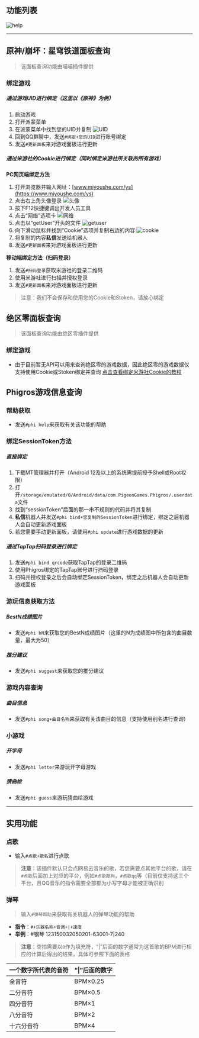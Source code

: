 ## 功能列表
![help](help.jpg)

---
## 原神/崩坏：星穹铁道面板查询

> 该面板查询功能由喵喵插件提供

### 绑定游戏
##### 通过游戏UID进行绑定（这里以《原神》为例）

1. 启动游戏
2. 打开派蒙菜单
3. 在派蒙菜单中找到您的UID并复制
![UID](3F4D8E0CCD0704842A0536DB24587991.jpg)
4. 回到QQ群聊中，发送`#绑定+您的UID`进行账号绑定
5. 发送`#更新面板`来对游戏面板进行更新

##### 通过米游社的Cookie进行绑定（同时绑定米游社所关联的所有游戏）

**PC网页端绑定方法**
1. 打开浏览器并输入网址：[www.miyoushe.com/ys](https://www.miyoushe.com/ys)
2. 点击右上角头像登录
![头像](QQ_1740408986778.png)
3. 按下F12快捷键调出开发人员工具
4. 点击“网络”选项卡
![网络](QQ_1740410198306.png)
5. 点击以“getUser”开头的文件
![getuser](QQ_1740410344859.png)
6. 向下滑动鼠标并找到“Cookie”选项并复制右边的内容
![cookie](QQ_1740410526452.png)
7. 将复制的内容**私信**发送给机器人
8. 发送`#更新面板`来对游戏面板进行更新

**移动端绑定方法（扫码登录）**
1. 发送`#扫码登录`获取米游社的登录二维码
2. 使用米游社进行扫描并授权登录
3. 发送`#更新面板`来对游戏面板进行更新

> 注意：我们不会保存和使用您的Cookie和Stoken，请放心绑定

## 绝区零面板查询

> 该面板查询功能由绝区零插件提供

### 绑定游戏

- 由于目前暂无API可以用来查询绝区零的游戏数据，因此绝区零的游戏数据仅支持使用Cookie或Stoken绑定并查询
[点击查看绑定米游社Cookie的教程](#通过米游社的Cookie进行绑定（同时绑定米游社所关联的所有游戏）)
## Phigros游戏信息查询
### 帮助获取

- 发送`#phi help`来获取有关该功能的帮助
### 绑定SessionToken方法
##### 直接绑定

1. 下载MT管理器并打开（Android 12及以上的系统需提前授予Shell或Root权限）
2. 打开`/storage/emulated/0/Android/data/com.PigeonGames.Phigros/.userdata`文件
3. 找到“sessionToken”后面的那一串不规则的代码并将其复制
4. **私信**机器人并发送`#phi bind+您复制的SessionToken`进行绑定，绑定之后机器人会自动更新游戏面板
5. 若您需要手动更新面板，请使用`#phi update`进行游戏数据的更新
##### 通过TapTap扫码登录进行绑定

1. 发送`#phi bind qrcode`获取TapTap的登录二维码
2. 使用Phigros绑定的TapTap账号进行扫码登录
3. 扫码并授权登录之后会自动绑定SessionToken，绑定之后机器人会自动更新游戏面板
### 游玩信息获取方法
##### BestN成绩图片

- 发送`#phi bN`来获取您的BestN成绩图片（这里的N为成绩图中所包含的曲目数量，最大为50）
##### 推分建议

- 发送`#phi suggest`来获取您的推分建议
### 游戏内容查询
##### 曲目信息

- 发送`#phi song+曲目名称`来获取有关该曲目的信息（支持使用别名进行查询）
### 小游戏
##### 开字母

- 发送`#phi letter`来游玩开字母游戏
##### 猜曲绘

- 发送`#phi guess`来游玩猜曲绘游戏
---
## 实用功能
### 点歌

- 输入`#点歌+歌名`进行点歌


> **注意**：该插件默认只会点网易云音乐的歌，若您需要点其他平台的歌，请在`#点歌`后面加上对应的平台，例如`#点歌酷狗`，`#点歌qq`等（目前仅支持这三个平台，且QQ音乐的指令需要全部都为小写字母才能被正确识别

### 弹琴

> 输入`#弹琴帮助`来获取有关机器人的弹琴功能的帮助

- **指令**：`#+乐器名称+音调+|+速度`
- **举例**：#钢琴 123150032050201-63001-7|240

> **注意**：空拍需要以`0`作为填充符，“|”后面的数字通常为这首歌的BPM进行相应的计算后得出的结果，具体可参照下面的表格


| 一个数字所代表的音符 | “\|”后面的数字 |
| ---------- | --------- |
| 全音符        | BPM×0.25  |
| 二分音符       | BPM×0.5   |
| 四分音符       | BPM×1     |
| 八分音符       | BPM×2     |
| 十六分音符      | BPM×4     |
